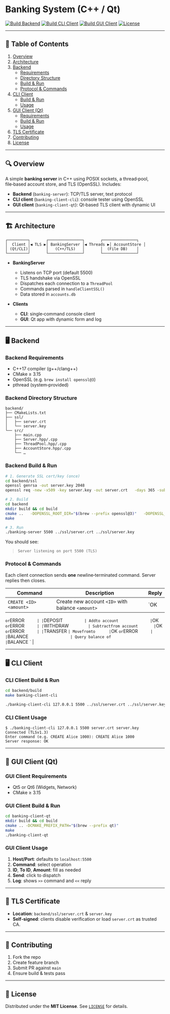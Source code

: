 # Banking System (C++ / Qt)

[![Build Backend](https://img.shields.io/badge/build-backend-green)](#backend)
[![Build CLI Client](https://img.shields.io/badge/build-cli--client-green)](#cli-client)
[![Build GUI Client](https://img.shields.io/badge/build-gui--client-green)](#gui-client)
[![License](https://img.shields.io/badge/license-MIT-blue)](#license)

---

## 📑 Table of Contents

1. [Overview](#overview)
2. [Architecture](#architecture)
3. [Backend](#backend)
   - [Requirements](#backend-requirements)
   - [Directory Structure](#backend-directory-structure)
   - [Build & Run](#backend-build--run)
   - [Protocol & Commands](#protocol--commands)
4. [CLI Client](#cli-client)
   - [Build & Run](#cli-client-build--run)
   - [Usage](#cli-client-usage)
5. [GUI Client (Qt)](#gui-client)
   - [Requirements](#gui-client-requirements)
   - [Build & Run](#gui-client-build--run)
   - [Usage](#gui-client-usage)
6. [TLS Certificate](#tls-certificate)
7. [Contributing](#contributing)
8. [License](#license)

---

## 🔍 Overview

A simple **banking server** in C++ using POSIX sockets, a thread‑pool, file‑based account store, and TLS (OpenSSL).
Includes:

- **Backend** (`banking-server`): TCP/TLS server, text protocol
- **CLI client** (`banking-client-cli`): console tester using OpenSSL
- **GUI client** (`banking-client-qt`): Qt‑based TLS client with dynamic UI

---

## 🏗 Architecture

```
┌─────────┐       ┌───────────────┐       ┌───────────────┐
│  Client │◀ TLS ▶│ BankingServer │◀ Threads ▶│ AccountStore │
│ (Qt/CLI)│       │   (C++/TLS)   │       │  (File DB)    │
└─────────┘       └───────────────┘       └───────────────┘
```

- **BankingServer**
  - Listens on TCP port (default 5500)
  - TLS handshake via OpenSSL
  - Dispatches each connection to a `ThreadPool`
  - Commands parsed in `handleClientSSL()`
  - Data stored in `accounts.db`

- **Clients**
  - **CLI**: single‑command console client
  - **GUI**: Qt app with dynamic form and log

---

## 🖥 Backend

### Backend Requirements

- C++17 compiler (g++/clang++)
- CMake ≥ 3.15
- OpenSSL (e.g. `brew install openssl@3`)
- pthread (system‑provided)

### Backend Directory Structure

```
backend/
├── CMakeLists.txt
├── ssl/
│   ├── server.crt
│   └── server.key
└── src/
    ├── main.cpp
    ├── Server.hpp/.cpp
    ├── ThreadPool.hpp/.cpp
    ├── AccountStore.hpp/.cpp
    └── …
```

### Backend Build & Run

```bash
# 1. Generate SSL cert/key (once)
cd backend/ssl
openssl genrsa -out server.key 2048
openssl req -new -x509 -key server.key -out server.crt   -days 365 -subj "/C=AM/ST=Yerevan/L=Yerevan/O=MyBank/CN=localhost"

# 2. Build
cd backend
mkdir build && cd build
cmake ..   -DOPENSSL_ROOT_DIR="$(brew --prefix openssl@3)"   -DOPENSSL_INCLUDE_DIR="$(brew --prefix openssl@3)/include"   -DOPENSSL_LIB_DIR="$(brew --prefix openssl@3)/lib"
make

# 3. Run
./banking-server 5500 ../ssl/server.crt ../ssl/server.key
```

You should see:

> `Server listening on port 5500 (TLS)`

### Protocol & Commands

Each client connection sends **one** newline‑terminated command. Server replies then closes.

| Command                          | Description                                    | Reply                    |
|----------------------------------|------------------------------------------------|--------------------------|
| `CREATE <ID> <amount>`           | Create new account `<ID>` with balance `<amount>` | `OK
` or `ERROR
`      |
| `DEPOSIT <ID> <amount>`          | Add `<amount>` to account `<ID>`               | `OK
` or `ERROR
`      |
| `WITHDRAW <ID> <amount>`         | Subtract `<amount>` from account `<ID>`        | `OK
` or `ERROR
`      |
| `TRANSFER <fromID> <toID> <amt>` | Move `<amt>` from `<fromID>` to `<toID>`       | `OK
` or `ERROR
`      |
| `BALANCE <ID>`                   | Query balance of `<ID>`                        | `BALANCE <x>
`          |

---

## 🖥 CLI Client

### CLI Client Build & Run

```bash
cd backend/build
make banking-client-cli

./banking-client-cli 127.0.0.1 5500 ../ssl/server.crt ../ssl/server.key
```

### CLI Client Usage

```text
$ ./banking-client-cli 127.0.0.1 5500 server.crt server.key
Connected (TLSv1.3)
Enter command (e.g. CREATE Alice 1000): CREATE Alice 1000
Server response: OK
```

---

## 🎨 GUI Client (Qt)

### GUI Client Requirements

- Qt5 or Qt6 (Widgets, Network)
- CMake ≥ 3.15

### GUI Client Build & Run

```bash
cd banking-client-qt
mkdir build && cd build
cmake .. -DCMAKE_PREFIX_PATH="$(brew --prefix qt)"
make
./banking-client-qt
```

### GUI Client Usage

1. **Host/Port**: defaults to `localhost:5500`
2. **Command**: select operation
3. **ID**, **To ID**, **Amount**: fill as needed
4. **Send**: click to dispatch
5. **Log**: shows `>>` command and `<<` reply

---

## 🔐 TLS Certificate

- **Location**: `backend/ssl/server.crt` & `server.key`
- **Self‑signed**: clients disable verification or load `server.crt` as trusted CA.

---

## 🤝 Contributing

1. Fork the repo
2. Create feature branch
3. Submit PR against `main`
4. Ensure build & tests pass

---

## 📄 License

Distributed under the **MIT License**. See [`LICENSE`](LICENSE) for details.
